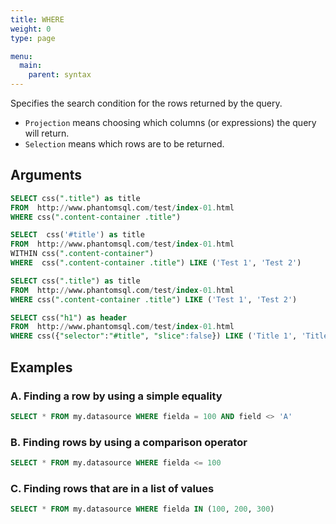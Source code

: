 ```yaml
---
title: WHERE
weight: 0
type: page

menu:
  main:
    parent: syntax
---
```


Specifies the search condition for the rows returned by the query.

* `Projection` means choosing which columns (or expressions) the query will return.
* `Selection` means which rows are to be returned.

## Arguments

```sql
SELECT css(".title") as title
FROM  http://www.phantomsql.com/test/index-01.html 
WHERE css(".content-container .title")
```

 
```sql
SELECT  css('#title') as title
FROM  http://www.phantomsql.com/test/index-01.html 
WITHIN css(".content-container")
WHERE  css(".content-container .title") LIKE ('Test 1', 'Test 2')
```

```sql
SELECT css(".title") as title
FROM  http://www.phantomsql.com/test/index-01.html 
WHERE css(".content-container .title") LIKE ('Test 1', 'Test 2')
```



```sql
SELECT css("h1") as header
FROM  http://www.phantomsql.com/test/index-01.html 
WHERE css({"selector":"#title", "slice":false}) LIKE ('Title 1', 'Title 2', 'Title 3')
```


## Examples

### A. Finding a row by using a simple equality

```sql
SELECT * FROM my.datasource WHERE fielda = 100 AND field <> 'A'
```
### B. Finding rows by using a comparison operator

```sql
SELECT * FROM my.datasource WHERE fielda <= 100
```
### C. Finding rows that are in a list of values

```sql
SELECT * FROM my.datasource WHERE fielda IN (100, 200, 300)
```
